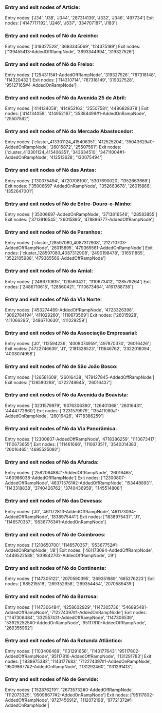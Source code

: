 ### Entry and exit nodes of Article:
Entry nodes: ['J34', 'J38', 'J344', '287314139', 'J332', 'J346', '497734']
Exit nodes: ['4147717192', 'J246', 'J637', '334707187', 'J183']

### Entry and exit nodes of Nó do Areinho:
Entry nodes: ['319327528', '3693345069', '124375189']
Exit nodes: ['139455413-AddedOffRampNode', '3693344994', '319327526']

### Entry and exit nodes of Nó do Freixo:
Entry nodes: ['12543115#1-AddedOffRampNode', '319327526', '787318148', '114320432']
Exit nodes: ['114310714', '787318149', '319327528', '95127165#4-AddedOnRampNode']

### Entry and exit nodes of Nó da Avenida 25 de Abril:
Entry nodes: ['414134058', '414952163', '25507581', '4486828378']
Exit nodes: ['414134058', '414952167', '35384499#1-AddedOnRampNode', '25507582']

### Entry and exit nodes of Nó do Mercado Abastecedor:
Entry nodes: ['cluster_413301124_415406351', '412525204', '35043629#0-AddedOnRampNode', '26015872', '25507561']
Exit nodes: ['cluster_413301124_415406351', '343634510', '34711004#1-AddedOnRampNode', '412513628', '130075494']

### Entry and exit nodes of Nó das Antas:
Entry nodes: ['130075494', '4720708100', '5307690020', '1352663666']
Exit nodes: ['35006697-AddedOnRampNode', '1352663678', '26015866', '1352647001']

### Entry and exit nodes of Nó de Entre-Douro-e-Minho:
Entry nodes: ['35006697-AddedOnRampNode', '3713816546', '128583855']
Exit nodes: ['3713816545', '26015895', '478886777-AddedOffRampNode']

### Entry and exit nodes of Nó de Paranhos:
Entry nodes: ['cluster_128597080_4087312908', '212710703-AddedOffRampNode', '26015895', '479365561-AddedOnRampNode']
Exit nodes: ['cluster_128597080_4087312908', '2490198478', '316511865', '3522105988', '479365566-AddedOffRampNode']

### Entry and exit nodes of Nó do Amial:
Entry nodes: ['2486710615', '128560421', '1110673412', '128579264']
Exit nodes: ['2486710615', '128560421', '1110673464', '4161788736']

### Entry and exit nodes of Nó da Via Norte:
Entry nodes: ['453274489-AddedOffRampNode', '4723326398', '3092784194', '411029260', '1110673569']
Exit nodes: ['26015928', '411066295', '2486710630', '411029259']

### Entry and exit nodes of Nó da Associação Empresarial:
Entry nodes: ['J0', '112594236', '4008074959', '497870374', '26016426']
Exit nodes: ['4722746639', 'J1', '2181328523', '111646762', '2322018094', '4008074958']

### Entry and exit nodes of Nó de São João Bosco:
Entry nodes: ['126581609', '26016438', '479127845-AddedOffRampNode']
Exit nodes: ['126580298', '4722746645', '26016437']

### Entry and exit nodes of Nó da Avenida da Boavista:
Entry nodes: ['3231579979', '9376306390', '126401368', '26016431', '4444772660']
Exit nodes: ['3231579979', '135411080#1-AddedOnRampNode', '26016426', '4718386259']

### Entry and exit nodes of Nó da Via Panorâmica:
Entry nodes: ['12300807-AddedOffRampNode', '4718386259', '1110673417', '1110673655']
Exit nodes: ['111461666', '1110673511', '3540014383', '26016465', '4695525092']

### Entry and exit nodes of Nó da Afurada:
Entry nodes: ['258206488#1-AddedOffRampNode', '26016465', '460986038-AddedOffRampNode']
Exit nodes: ['12300807-AddedOffRampNode', '483715761#2-AddedOffRampNode', '1534488931', '1143318838', '3740426762', '3740436959', '1145514808']

### Entry and exit nodes of Nó das Devesas:
Entry nodes: ['J0', '461172813-AddedOffRampNode', '461173094-AddedOffRampNode', '1838975441']
Exit nodes: ['1838975437', 'J1', '1146570357', '95367763#1-AddedOnRampNode']

### Entry and exit nodes of Nó de Coimbroes:
Entry nodes: ['1210650700', '1146570357', '95367752#1-AddedOnRampNode', 'J8']
Exit nodes: ['461173094-AddedOffRampNode', '4449522588', '839842702-AddedOffRampNode', 'J9']

### Entry and exit nodes of Nó do Continente:
Entry nodes: ['1147305122', '2070590395', '269351989', '685276223']
Exit nodes: ['685215518', '269352958', '269354454', '2070589439']

### Entry and exit nodes of Nó da Barrosa:
Entry nodes: ['1147306484', '4258602929', '1147305736', '546895481-AddedOffRampNode', '712274397#1-AddedOnRampNode']
Exit nodes: ['1147306484', '332557431-AddedOffRampNode', '1147306539', '539252525#0-AddedOnRampNode', '95117810-AddedOffRampNode', '269355962']

### Entry and exit nodes of Nó da Rotunda Atlântico:
Entry nodes: ['1103406489', '1131291656', '1143177643', '95117802-AddedOffRampNode', '95117810-AddedOffRampNode', '1131291783']
Exit nodes: ['1838975382', '1143177683', '712274397#1-AddedOnRampNode', '95098677#2-AddedOnRampNode', '1131292460', '1131291413']

### Entry and exit nodes of Nó de Gervide:
Entry nodes: ['1528762191', '26735732#0-AddedOffRampNode', '1112073325', '95098677#2-AddedOnRampNode']
Exit nodes: ['95117802-AddedOffRampNode', '9727456912', '1112072198', '97721372#1-AddedOnRampNode']

